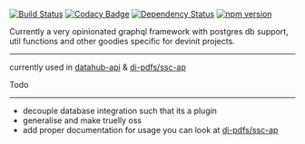 

[![Build Status](https://travis-ci.org/devinit/graphql-next.svg?branch=master)](https://travis-ci.org/devinit/graphql-next)
[![Codacy Badge](https://api.codacy.com/project/badge/Grade/e501f77141774b74979c60d5cfd219ac)](https://www.codacy.com/app/epicallan/graphql-next?utm_source=github.com&amp;utm_medium=referral&amp;utm_content=devinit/graphql-next&amp;utm_campaign=Badge_Grade)
[![Dependency Status](https://gemnasium.com/badges/github.com/devinit/graphql-next.svg)](https://gemnasium.com/github.com/devinit/graphql-next)
[![npm version](https://badge.fury.io/js/%40devinit%2Fgraphql-next.svg)](https://badge.fury.io/js/%40devinit%2Fgraphql-next)

Currently a very opinionated graphql framework with postgres db support, util functions and other goodies specific for devinit projects.

______________________________________

currently used in [datahub-api](https://github.com/devinit/datahub-api/tree/dev) & [di-pdfs/ssc-ap](https://github.com/devinit/di-pdfs/tree/master/packages/ssc-api)

Todo
_____________

 - decouple database integration such that its a plugin
 - generalise and make truelly oss
 - add proper documentation for usage you can look at [di-pdfs/ssc-ap](https://github.com/devinit/di-pdfs/tree/master/packages/ssc-api)